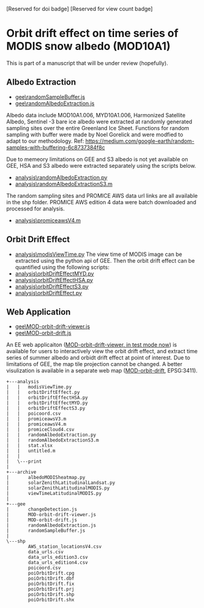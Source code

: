 [Reserved for doi badge]
[Reserved for view count badge]
# Orbit drift effect on time series of MODIS snow albedo (MOD10A1)

This is part of a manuscript that will be under review (hopefully).

## Albedo Extraction
- [gee\randomSampleBuffer.js](gee\randomSampleBuffer.js)
- [gee\randomAlbedoExtraction.js](gee\randomAlbedoExtraction.js)

Albedo data include MOD10A1.006, MYD10A1.006, Harmonized Satellite Albedo, Sentinel -3 bare ice albedo were extracted at randomly generated sampling sites over the entire Greenland Ice Sheet. 
Functions for random sampling with buffer were made by Noel Gorelick and were modfied to adapt to our methodology. Ref: https://medium.com/google-earth/random-samples-with-buffering-6c8737384f8c

Due to memeory limitations on GEE and S3 albedo is not yet available on GEE, HSA and S3 albedo were extracted separately using the scripts below. 
- [analysis\randomAlbedoExtraction.py](analysis\randomAlbedoExtraction.py)
- [analysis\randomAlbedoExtractionS3.m](analysis\randomAlbedoExtractionS3.m)

The random sampling sites and PROMICE AWS data url links are all available in the shp folder. PROMICE AWS edition 4 data were batch downloaded and processed for analysis.
- [analysis\promiceawsV4.m](analysis\promiceawsV4.m)

## Orbit Drift Effect
- [analysis\modisViewTime.py](analysis\modisViewTime.py)
The view time of MODIS image can be extracted using the python api of GEE. 
Then the orbit drift effect can be quantified using the following scripts:
- [analysis\orbitDriftEffectMYD.py](analysis\orbitDriftEffectMYD.py)
- [analysis\orbitDriftEffectHSA.py](analysis\orbitDriftEffectHSA.py)
- [analysis\orbitDriftEffectS3.py](analysis\orbitDriftEffectS3.py)
- [analysis\orbitDriftEffect.py](analysis\orbitDriftEffect.py)

## Web Application
- [gee\MOD-orbit-drift-viewer.js](gee\MOD-orbit-drift-viewer.js)
- [gee\MOD-orbit-drift.js](gee\MOD-orbit-drift.js)

An EE web applicaiton ([MOD-orbit-drift-viewer, in test mode now](https://code.earthengine.google.com/42280a775d2f48810ebee8d53b1a7c6e)) is available for users to interactively view the orbit drift effect, and extract time series of summer albedo and orbidt drift effect at point of interest. 
Due to limitations of GEE, the map tile projection cannot be changed. A better visulization is available in a separate web map ([MOD-orbit-drift](https://code.earthengine.google.com/6a1271c481952c663a6a3a4e54ae06c2), EPSG:3411).



```
+---analysis
|   |   modisViewTime.py
|   |   orbitDriftEffect.py      
|   |   orbitDriftEffectHSA.py   
|   |   orbitDriftEffectMYD.py   
|   |   orbitDriftEffectS3.py    
|   |   poicoord.csv
|   |   promiceawsV3.m
|   |   promiceawsV4.m
|   |   promiceCloud4.csv
|   |   randomAlbedoExtraction.py
|   |   randomAlbedoExtractionS3.m
|   |   stat.xlsx
|   |   untitled.m
|   |
|   \---print
|
+---archive
|       albedoMODISheatmap.py
|       solarZenithLatitudinalLandsat.py
|       solarZenithLatitudinalMODIS.py
|       viewTimeLatitudinalMODIS.py
|
+---gee
|       changeDetection.js
|       MOD-orbit-drift-viewer.js
|       MOD-orbit-drift.js
|       randomAlbedoExtraction.js
|       randomSampleBuffer.js
|
\---shp
        AWS_station_locationsV4.csv
        data_urls.csv
        data_urls_edition3.csv
        data_urls_edition4.csv
        poicoord.csv
        poiOrbitDrift.cpg
        poiOrbitDrift.dbf
        poiOrbitDrift.fix
        poiOrbitDrift.prj
        poiOrbitDrift.shp
        poiOrbitDrift.shx
```